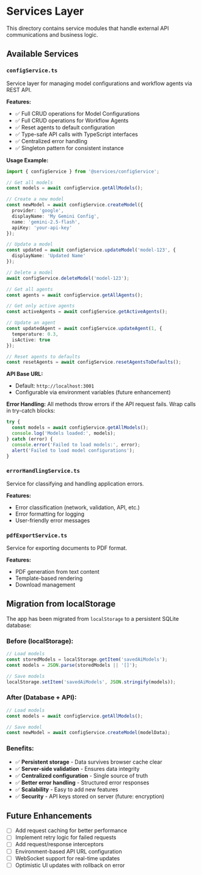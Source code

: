 # Services Layer

This directory contains service modules that handle external API communications and business logic.

## Available Services

### `configService.ts`

Service layer for managing model configurations and workflow agents via REST API.

**Features:**
- ✅ Full CRUD operations for Model Configurations
- ✅ Full CRUD operations for Workflow Agents
- ✅ Reset agents to default configuration
- ✅ Type-safe API calls with TypeScript interfaces
- ✅ Centralized error handling
- ✅ Singleton pattern for consistent instance

**Usage Example:**

```typescript
import { configService } from '@services/configService';

// Get all models
const models = await configService.getAllModels();

// Create a new model
const newModel = await configService.createModel({
  provider: 'google',
  displayName: 'My Gemini Config',
  name: 'gemini-2.5-flash',
  apiKey: 'your-api-key'
});

// Update a model
const updated = await configService.updateModel('model-123', {
  displayName: 'Updated Name'
});

// Delete a model
await configService.deleteModel('model-123');

// Get all agents
const agents = await configService.getAllAgents();

// Get only active agents
const activeAgents = await configService.getActiveAgents();

// Update an agent
const updatedAgent = await configService.updateAgent(1, {
  temperature: 0.3,
  isActive: true
});

// Reset agents to defaults
const resetAgents = await configService.resetAgentsToDefaults();
```

**API Base URL:**
- Default: `http://localhost:3001`
- Configurable via environment variables (future enhancement)

**Error Handling:**
All methods throw errors if the API request fails. Wrap calls in try-catch blocks:

```typescript
try {
  const models = await configService.getAllModels();
  console.log('Models loaded:', models);
} catch (error) {
  console.error('Failed to load models:', error);
  alert('Failed to load model configurations');
}
```

### `errorHandlingService.ts`

Service for classifying and handling application errors.

**Features:**
- Error classification (network, validation, API, etc.)
- Error formatting for logging
- User-friendly error messages

### `pdfExportService.ts`

Service for exporting documents to PDF format.

**Features:**
- PDF generation from text content
- Template-based rendering
- Download management

## Migration from localStorage

The app has been migrated from `localStorage` to a persistent SQLite database:

### Before (localStorage):
```typescript
// Load models
const storedModels = localStorage.getItem('savedAiModels');
const models = JSON.parse(storedModels || '[]');

// Save models
localStorage.setItem('savedAiModels', JSON.stringify(models));
```

### After (Database + API):
```typescript
// Load models
const models = await configService.getAllModels();

// Save model
const newModel = await configService.createModel(modelData);
```

### Benefits:
- ✅ **Persistent storage** - Data survives browser cache clear
- ✅ **Server-side validation** - Ensures data integrity
- ✅ **Centralized configuration** - Single source of truth
- ✅ **Better error handling** - Structured error responses
- ✅ **Scalability** - Easy to add new features
- ✅ **Security** - API keys stored on server (future: encryption)

## Future Enhancements

- [ ] Add request caching for better performance
- [ ] Implement retry logic for failed requests
- [ ] Add request/response interceptors
- [ ] Environment-based API URL configuration
- [ ] WebSocket support for real-time updates
- [ ] Optimistic UI updates with rollback on error
